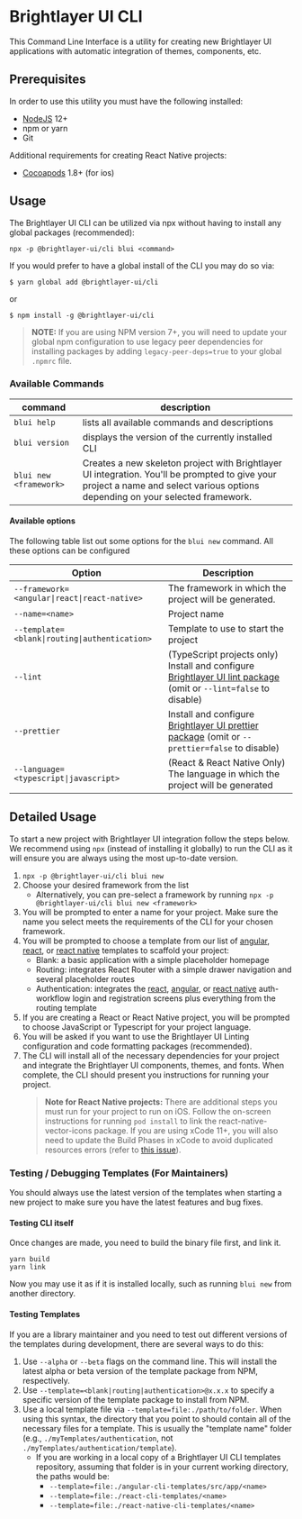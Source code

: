 # Brightlayer UI CLI

This Command Line Interface is a utility for creating new Brightlayer UI applications with automatic integration of themes, components, etc.

## Prerequisites

In order to use this utility you must have the following installed:

-   [NodeJS](https://nodejs.org/en/download/) 12+
-   npm or yarn
-   Git

Additional requirements for creating React Native projects:

-   [Cocoapods](https://cocoapods.org/) 1.8+ (for ios)

## Usage

The Brightlayer UI CLI can be utilized via npx without having to install any global packages (recommended):

```
npx -p @brightlayer-ui/cli blui <command>
```

If you would prefer to have a global install of the CLI you may do so via:

```shell
$ yarn global add @brightlayer-ui/cli
```

or

```shell
$ npm install -g @brightlayer-ui/cli
```

> **NOTE:** If you are using NPM version 7+, you will need to update your global npm configuration to use legacy peer dependencies for installing packages by adding `legacy-peer-deps=true` to your global `.npmrc` file.

### Available Commands

| command                | description                                                                                                                                                                     |
| ---------------------- | ------------------------------------------------------------------------------------------------------------------------------------------------------------------------------- |
| `blui help`            | lists all available commands and descriptions                                                                                                                                   |
| `blui version`         | displays the version of the currently installed CLI                                                                                                                             |
| `blui new <framework>` | Creates a new skeleton project with Brightlayer UI integration. You'll be prompted to give your project a name and select various options depending on your selected framework. |

#### Available options

The following table list out some options for the `blui new` command. All these options can be configured

| Option                                                   | Description                                                                                                                                                                     |
| -------------------------------------------------------- | ------------------------------------------------------------------------------------------------------------------------------------------------------------------------------- |
| <code>--framework=<angular\|react\|react-native></code>  | The framework in which the project will be generated.                                                                                                                           |
| `--name=<name>`                                          | Project name                                                                                                                                                                    |
| <code>--template=<blank\|routing\|authentication></code> | Template to use to start the project                                                                                                                                            |
| `--lint`                                                 | (TypeScript projects only) Install and configure [Brightlayer UI lint package](https://www.npmjs.com/package/@brightlayer-ui/eslint-config) (omit or `--lint=false` to disable) |
| `--prettier`                                             | Install and configure [Brightlayer UI prettier package](https://www.npmjs.com/package/@brightlayer-ui/prettier-config) (omit or `--prettier=false` to disable)                  |
| <code>--language=<typescript\|javascript></code>         | (React & React Native Only) The language in which the project will be generated                                                                                                 |

## Detailed Usage

To start a new project with Brightlayer UI integration follow the steps below. We recommend using `npx` (instead of installing it globally) to run the CLI as it will ensure you are always using the most up-to-date version.

1. `npx -p @brightlayer-ui/cli blui new`
2. Choose your desired framework from the list
    - Alternatively, you can pre-select a framework by running `npx -p @brightlayer-ui/cli blui new <framework>`
3. You will be prompted to enter a name for your project. Make sure the name you select meets the requirements of the CLI for your chosen framework.
4. You will be prompted to choose a template from our list of [angular](https://github.com/brightlayer-ui/angular-cli-templates/tree/master), [react](https://github.com/brightlayer-ui/react-cli-templates/tree/master), or [react native](https://github.com/brightlayer-ui/react-native-cli-templates/tree/master) templates to scaffold your project:
    - Blank: a basic application with a simple placeholder homepage
    - Routing: integrates React Router with a simple drawer navigation and several placeholder routes
    - Authentication: integrates the [react](https://www.npmjs.com/package/@brightlayer-ui/react-auth-workflow), [angular](https://www.npmjs.com/package/@brightlayer-ui/angular-auth-workflow), or [react native](https://www.npmjs.com/package/@brightlayer-ui/react-native-auth-workflow) auth-workflow login and registration screens plus everything from the routing template
5. If you are creating a React or React Native project, you will be prompted to choose JavaScript or Typescript for your project language.
6. You will be asked if you want to use the Brightlayer UI Linting configuration and code formatting packages (recommended).
7. The CLI will install all of the necessary dependencies for your project and integrate the Brightlayer UI components, themes, and fonts. When complete, the CLI should present you instructions for running your project.
    > **Note for React Native projects:** There are additional steps you must run for your project to run on iOS. Follow the on-screen instructions for running `pod install` to link the react-native-vector-icons package. If you are using xCode 11+, you will also need to update the Build Phases in xCode to avoid duplicated resources errors (refer to [this issue](https://github.com/oblador/react-native-vector-icons/issues/1074)).

### Testing / Debugging Templates (For Maintainers)

You should always use the latest version of the templates when starting a new project to make sure you have the latest features and bug fixes.

#### Testing CLI itself

Once changes are made, you need to build the binary file first, and link it.

```
yarn build
yarn link
```

Now you may use it as if it is installed locally, such as running `blui new` from another directory.

#### Testing Templates

If you are a library maintainer and you need to test out different versions of the templates during development, there are several ways to do this:

1.  Use `--alpha` or `--beta` flags on the command line. This will install the latest alpha or beta version of the template package from NPM, respectively.
2.  Use `--template=<blank|routing|authentication>@x.x.x` to specify a specific version of the template package to install from NPM.
3.  Use a local template file via `--template=file:./path/to/folder`. When using this syntax, the directory that you point to should contain all of the necessary files for a template. This is usually the "template name" folder (e.g., `./myTemplates/authentication`, not `./myTemplates/authentication/template`).
    -   If you are working in a local copy of a Brightlayer UI CLI templates repository, assuming that folder is in your current working directory, the paths would be:
        -   `--template=file:./angular-cli-templates/src/app/<name>`
        -   `--template=file:./react-cli-templates/<name>`
        -   `--template=file:./react-native-cli-templates/<name>`
